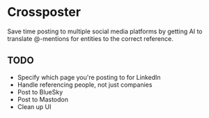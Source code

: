 # Crossposter

Save time posting to multiple social media platforms by getting AI to translate @-mentions for entities to the correct reference.

## TODO

* Specify which page you're posting to for LinkedIn
* Handle referencing people, not just companies
* Post to BlueSky
* Post to Mastodon
* Clean up UI
